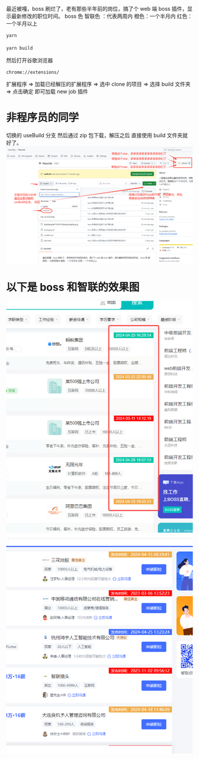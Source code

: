 最近被嘎，boss 刷烂了，老有那些半年前的岗位，搞了个 web 端 boss 插件，显示最新修改的职位时间。
boss 色 智联色 ：代表两周内
橙色：一个半月内
红色：一个半月以上

```js
yarn

yarn build
```

然后打开谷歌浏览器

```
chrome://extensions/
```

扩展程序 => 加载已经解压的扩展程序 => 选中 clone 的项目 => 选择 build 文件夹 => 点击确定
即可加载 new job 插件

# 非程序员的同学

切换的 useBuild 分支 然后通过 zip 包下载，解压之后 直接使用 build 文件夹就好了。
![Alt text](image.png)

# 以下是 boss 和智联的效果图

![Alt text](3571282ab9d235cd67c0759f0959df6.png)
![Alt text](d6e06eca5a87706747384ce2d1ea20e.png)
